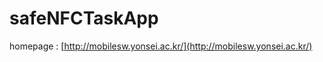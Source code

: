 safeNFCTaskApp
==============

homepage : [http://mobilesw.yonsei.ac.kr/](http://mobilesw.yonsei.ac.kr/)

